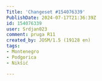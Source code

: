 ```yaml
---
Title: 'Changeset #154076339'
PublishDate: 2024-07-17T21:36:39Z
id: 154076339
user: Srdjan023
comment: pruga R11
created_by: JOSM/1.5 (19128 en)
tags:
- Montenegro
- Podgorica
- Nikšić

---
```

